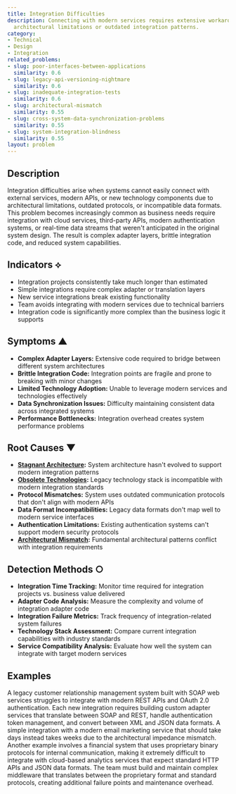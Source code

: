 ```yaml
---
title: Integration Difficulties
description: Connecting with modern services requires extensive workarounds due to
  architectural limitations or outdated integration patterns.
category:
- Technical
- Design
- Integration
related_problems:
- slug: poor-interfaces-between-applications
  similarity: 0.6
- slug: legacy-api-versioning-nightmare
  similarity: 0.6
- slug: inadequate-integration-tests
  similarity: 0.6
- slug: architectural-mismatch
  similarity: 0.55
- slug: cross-system-data-synchronization-problems
  similarity: 0.55
- slug: system-integration-blindness
  similarity: 0.55
layout: problem
---
```


## Description

Integration difficulties arise when systems cannot easily connect with external services, modern APIs, or new technology components due to architectural limitations, outdated protocols, or incompatible data formats. This problem becomes increasingly common as business needs require integration with cloud services, third-party APIs, modern authentication systems, or real-time data streams that weren't anticipated in the original system design. The result is complex adapter layers, brittle integration code, and reduced system capabilities.

## Indicators ⟡

- Integration projects consistently take much longer than estimated
- Simple integrations require complex adapter or translation layers
- New service integrations break existing functionality
- Team avoids integrating with modern services due to technical barriers
- Integration code is significantly more complex than the business logic it supports

## Symptoms ▲

- **Complex Adapter Layers:** Extensive code required to bridge between different system architectures
- **Brittle Integration Code:** Integration points are fragile and prone to breaking with minor changes
- **Limited Technology Adoption:** Unable to leverage modern services and technologies effectively
- **Data Synchronization Issues:** Difficulty maintaining consistent data across integrated systems
- **Performance Bottlenecks:** Integration overhead creates system performance problems

## Root Causes ▼

- **[Stagnant Architecture](stagnant-architecture.md):** System architecture hasn't evolved to support modern integration patterns
- **[Obsolete Technologies](obsolete-technologies.md):** Legacy technology stack is incompatible with modern integration standards
- **Protocol Mismatches:** System uses outdated communication protocols that don't align with modern APIs
- **Data Format Incompatibilities:** Legacy data formats don't map well to modern service interfaces
- **Authentication Limitations:** Existing authentication systems can't support modern security protocols
- **[Architectural Mismatch](architectural-mismatch.md):** Fundamental architectural patterns conflict with integration requirements

## Detection Methods ○

- **Integration Time Tracking:** Monitor time required for integration projects vs. business value delivered
- **Adapter Code Analysis:** Measure the complexity and volume of integration adapter code
- **Integration Failure Metrics:** Track frequency of integration-related system failures
- **Technology Stack Assessment:** Compare current integration capabilities with industry standards
- **Service Compatibility Analysis:** Evaluate how well the system can integrate with target modern services

## Examples

A legacy customer relationship management system built with SOAP web services struggles to integrate with modern REST APIs and OAuth 2.0 authentication. Each new integration requires building custom adapter services that translate between SOAP and REST, handle authentication token management, and convert between XML and JSON data formats. A simple integration with a modern email marketing service that should take days instead takes weeks due to the architectural impedance mismatch. Another example involves a financial system that uses proprietary binary protocols for internal communication, making it extremely difficult to integrate with cloud-based analytics services that expect standard HTTP APIs and JSON data formats. The team must build and maintain complex middleware that translates between the proprietary format and standard protocols, creating additional failure points and maintenance overhead.